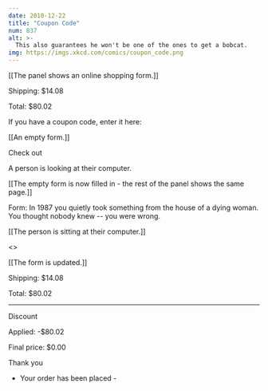 ```yaml
---
date: 2010-12-22
title: "Coupon Code"
num: 837
alt: >-
  This also guarantees he won't be one of the ones to get a bobcat.
img: https://imgs.xkcd.com/comics/coupon_code.png
---
```

[[The panel shows an online shopping form.]]

Shipping: $14.08

Total:    $80.02

If you have a coupon code, enter it here:

[[An empty form.]]

Check out

A person is looking at their computer.

[[The empty form is now filled in - the rest of the panel shows the same page.]]

Form: In 1987 you quietly took something from the house of a dying woman. You thought nobody knew -- you were wrong.

[[The person is sitting at their computer.]]

<<Click>>

[[The form is updated.]]

Shipping:   $14.08

Total:      $80.02

----------------

Discount

Applied:   -$80.02

Final price: $0.00

Thank you

- Your order has been placed -

